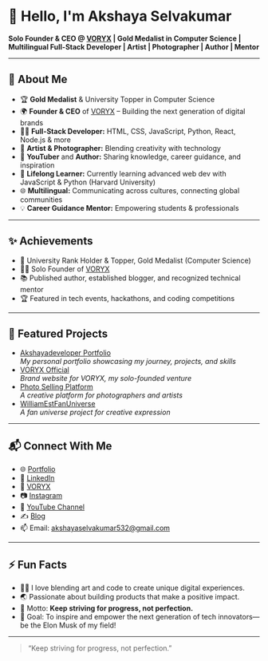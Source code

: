 # 👋 Hello, I'm Akshaya Selvakumar

**Solo Founder & CEO @ [VORYX](https://voryx.akshayaselvakumar.org) | Gold Medalist in Computer Science | Multilingual Full-Stack Developer | Artist | Photographer | Author | Mentor**

---

## 🚀 About Me

- 🏆 **Gold Medalist** & University Topper in Computer Science  
- 🌍 **Founder & CEO** of [VORYX](https://voryx.akshayaselvakumar.org) – Building the next generation of digital brands  
- 🧑‍💻 **Full-Stack Developer:** HTML, CSS, JavaScript, Python, React, Node.js & more  
- 🎨 **Artist & Photographer:** Blending creativity with technology  
- 🎥 **YouTuber** and **Author:** Sharing knowledge, career guidance, and inspiration  
- 🌱 **Lifelong Learner:** Currently learning advanced web dev with JavaScript & Python (Harvard University)  
- 🌐 **Multilingual:** Communicating across cultures, connecting global communities  
- 💡 **Career Guidance Mentor:** Empowering students & professionals

---

## ✨ Achievements

- 🥇 University Rank Holder & Topper, Gold Medalist (Computer Science)
- 👨‍🎓 Solo Founder of [VORYX](https://voryx.akshayaselvakumar.org)
- 📚 Published author, established blogger, and recognized technical mentor
- 🏆 Featured in tech events, hackathons, and coding competitions

---

## 🌟 Featured Projects

- [Akshayadeveloper Portfolio](https://github.com/Akshayadeveloper/AkshayaDeveloper-Portfolio)  
  _My personal portfolio showcasing my journey, projects, and skills_
- [VORYX Official](https://github.com/Akshayadeveloper/VORYXofficial-)  
  _Brand website for VORYX, my solo-founded venture_
- [Photo Selling Platform](https://github.com/Akshayadeveloper/Photo-selling)  
  _A creative platform for photographers and artists_
- [WilliamEstFanUniverse](https://github.com/Akshayadeveloper/WilliamEstFanUniverse)  
  _A fan universe project for creative expression_

---

## 📬 Connect With Me

- 🌐 [Portfolio](https://www.akshayaselvakumar.com)
- 💼 [LinkedIn](https://linkedin.com/in/akshaya-s-5b3461278)
- 🏢 [VORYX](https://voryx.akshayaselvakumar.org)
- 📷 [Instagram](https://www.instagram.com/akshaya_developer) <!-- Add if you want -->
- 🎥 [YouTube Channel](https://www.youtube.com/@Akshayadeveloper) <!-- Add if you want -->
- ✍️ [Blog](https://akshayadeveloper.blogspot.com/) <!-- Add if you want -->
- 📫 Email: akshayaselvakumar532@gmail.com

---

## ⚡ Fun Facts

- 🧑‍🎨 I love blending art and code to create unique digital experiences.
- 🌏 Passionate about building products that make a positive impact.
- 🎯 Motto: **Keep striving for progress, not perfection.**
- 🚀 Goal: To inspire and empower the next generation of tech innovators—be the Elon Musk of my field!

---

> “Keep striving for progress, not perfection.”  
 
